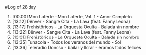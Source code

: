 #Log of 28 day

1. [00:00] Mon Laferte - Mon Laferte, Vol. 1 - Amor Completo
1. [13:12] Dënver - Sangre Cita - La Lava (feat. Fanny Leona)
1. [13:17] Prehistöricos - La Orquesta Oculta - Balada sin nombre
1. [13:22] Dënver - Sangre Cita - La Lava (feat. Fanny Leona)
1. [13:31] Prehistöricos - La Orquesta Oculta - Balada sin nombre
1. [13:35] Tunacola - Todos los veranos del mundo - Sol
1. [13:36] Teleradio Donoso - bailar y llorar - éramos todos felices
